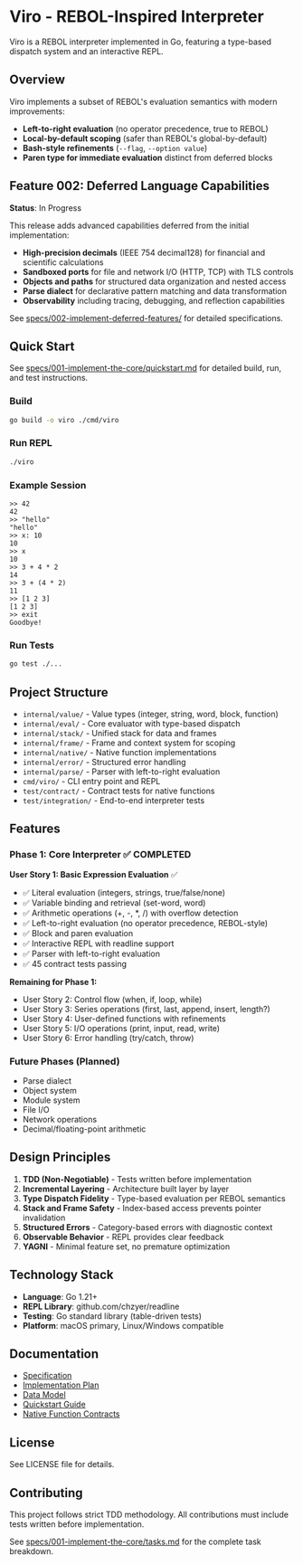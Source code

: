 # Viro - REBOL-Inspired Interpreter

Viro is a REBOL interpreter implemented in Go, featuring a type-based dispatch system and an interactive REPL.

## Overview

Viro implements a subset of REBOL's evaluation semantics with modern improvements:
- **Left-to-right evaluation** (no operator precedence, true to REBOL)
- **Local-by-default scoping** (safer than REBOL's global-by-default)
- **Bash-style refinements** (`--flag`, `--option value`)
- **Paren type for immediate evaluation** distinct from deferred blocks

## Feature 002: Deferred Language Capabilities

**Status**: In Progress

This release adds advanced capabilities deferred from the initial implementation:
- **High-precision decimals** (IEEE 754 decimal128) for financial and scientific calculations
- **Sandboxed ports** for file and network I/O (HTTP, TCP) with TLS controls
- **Objects and paths** for structured data organization and nested access
- **Parse dialect** for declarative pattern matching and data transformation
- **Observability** including tracing, debugging, and reflection capabilities

See [specs/002-implement-deferred-features/](specs/002-implement-deferred-features/) for detailed specifications.

## Quick Start

See [specs/001-implement-the-core/quickstart.md](specs/001-implement-the-core/quickstart.md) for detailed build, run, and test instructions.

### Build

```bash
go build -o viro ./cmd/viro
```

### Run REPL

```bash
./viro
```

### Example Session

```rebol
>> 42
42
>> "hello"
"hello"
>> x: 10
10
>> x
10
>> 3 + 4 * 2
14
>> 3 + (4 * 2)
11
>> [1 2 3]
[1 2 3]
>> exit
Goodbye!
```

### Run Tests

```bash
go test ./...
```

## Project Structure

- `internal/value/` - Value types (integer, string, word, block, function)
- `internal/eval/` - Core evaluator with type-based dispatch
- `internal/stack/` - Unified stack for data and frames
- `internal/frame/` - Frame and context system for scoping
- `internal/native/` - Native function implementations
- `internal/error/` - Structured error handling
- `internal/parse/` - Parser with left-to-right evaluation
- `cmd/viro/` - CLI entry point and REPL
- `test/contract/` - Contract tests for native functions
- `test/integration/` - End-to-end interpreter tests

## Features

### Phase 1: Core Interpreter ✅ COMPLETED

**User Story 1: Basic Expression Evaluation** ✅
- ✅ Literal evaluation (integers, strings, true/false/none)
- ✅ Variable binding and retrieval (set-word, word)
- ✅ Arithmetic operations (+, -, *, /) with overflow detection
- ✅ Left-to-right evaluation (no operator precedence, REBOL-style)
- ✅ Block and paren evaluation
- ✅ Interactive REPL with readline support
- ✅ Parser with left-to-right evaluation
- ✅ 45 contract tests passing

**Remaining for Phase 1:**
- User Story 2: Control flow (when, if, loop, while)
- User Story 3: Series operations (first, last, append, insert, length?)
- User Story 4: User-defined functions with refinements
- User Story 5: I/O operations (print, input, read, write)
- User Story 6: Error handling (try/catch, throw)

### Future Phases (Planned)

- Parse dialect
- Object system
- Module system
- File I/O
- Network operations
- Decimal/floating-point arithmetic

## Design Principles

1. **TDD (Non-Negotiable)** - Tests written before implementation
2. **Incremental Layering** - Architecture built layer by layer
3. **Type Dispatch Fidelity** - Type-based evaluation per REBOL semantics
4. **Stack and Frame Safety** - Index-based access prevents pointer invalidation
5. **Structured Errors** - Category-based errors with diagnostic context
6. **Observable Behavior** - REPL provides clear feedback
7. **YAGNI** - Minimal feature set, no premature optimization

## Technology Stack

- **Language**: Go 1.21+
- **REPL Library**: github.com/chzyer/readline
- **Testing**: Go standard library (table-driven tests)
- **Platform**: macOS primary, Linux/Windows compatible

## Documentation

- [Specification](specs/001-implement-the-core/spec.md)
- [Implementation Plan](specs/001-implement-the-core/plan.md)
- [Data Model](specs/001-implement-the-core/data-model.md)
- [Quickstart Guide](specs/001-implement-the-core/quickstart.md)
- [Native Function Contracts](specs/001-implement-the-core/contracts/)

## License

See LICENSE file for details.

## Contributing

This project follows strict TDD methodology. All contributions must include tests written before implementation.

See [specs/001-implement-the-core/tasks.md](specs/001-implement-the-core/tasks.md) for the complete task breakdown.
